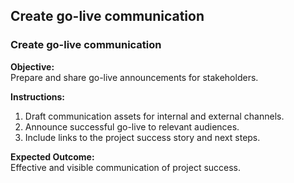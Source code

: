 ## Create go-live communication

### Create go-live communication

**Objective:**  
Prepare and share go-live announcements for stakeholders.

**Instructions:**  
1. Draft communication assets for internal and external channels.  
2. Announce successful go-live to relevant audiences.  
3. Include links to the project success story and next steps.

**Expected Outcome:**  
Effective and visible communication of project success.
